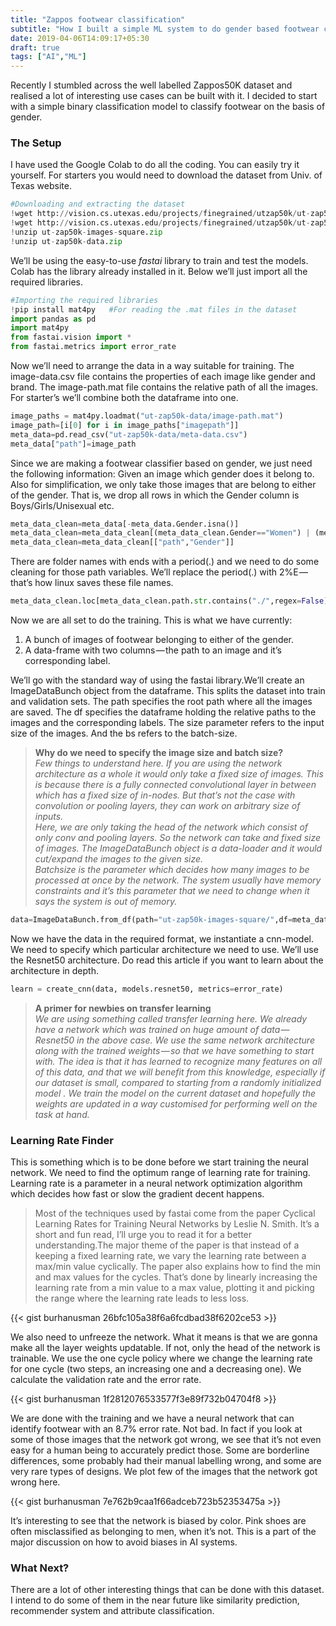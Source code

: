 ```yaml
---
title: "Zappos footwear classification"
subtitle: "How I built a simple ML system to do gender based footwear classification."
date: 2019-04-06T14:09:17+05:30
draft: true
tags: ["AI","ML"]
---
```

Recently I stumbled across the well labelled Zappos50K dataset and realised a lot of interesting use cases can be built with it. I decided to start with a simple binary classification model to classify footwear on the basis of gender.

### The Setup
I have used the Google Colab to do all the coding. You can easily try it yourself. For starters you would need to download the dataset from Univ. of Texas website.

```python
#Downloading and extracting the dataset
!wget http://vision.cs.utexas.edu/projects/finegrained/utzap50k/ut-zap50k-images-square.zip
!wget http://vision.cs.utexas.edu/projects/finegrained/utzap50k/ut-zap50k-data.zip
!unzip ut-zap50k-images-square.zip
!unzip ut-zap50k-data.zip
```

We’ll be using the easy-to-use *fastai* library to train and test the models. Colab has the library already installed in it. Below we’ll just import all the required libraries.

```python
#Importing the required libraries
!pip install mat4py   #For reading the .mat files in the dataset
import pandas as pd
import mat4py
from fastai.vision import *
from fastai.metrics import error_rate
```

Now we’ll need to arrange the data in a way suitable for training. The image-data.csv file contains the properties of each image like gender and brand. The image-path.mat file contains the relative path of all the images. For starter’s we’ll combine both the dataframe into one.

```python
image_paths = mat4py.loadmat("ut-zap50k-data/image-path.mat")
image_path=[i[0] for i in image_paths["imagepath"]]
meta_data=pd.read_csv("ut-zap50k-data/meta-data.csv")
meta_data["path"]=image_path
```

Since we are making a footwear classifier based on gender, we just need the following information: Given an image which gender does it belong to.
Also for simplification, we only take those images that are belong to either of the gender. That is, we drop all rows in which the Gender column is Boys/Girls/Unisexual etc.

```python
meta_data_clean=meta_data[-meta_data.Gender.isna()]
meta_data_clean=meta_data_clean[(meta_data_clean.Gender=="Women") | (meta_data_clean.Gender=="Men")]
meta_data_clean=meta_data_clean[["path","Gender"]]
```
There are folder names with ends with a period(.) and we need to do some cleaning for those path variables. We’ll replace the period(.) with 2%E — that’s how linux saves these file names.

```python
meta_data_clean.loc[meta_data_clean.path.str.contains("./",regex=False),"path"] = [i.replace("./","%2E/") for i in meta_data_clean.loc[meta_data_clean.path.str.contains("./",regex=False),"path"]]
```

Now we are all set to do the training. This is what we have currently:

1. A bunch of images of footwear belonging to either of the gender.
2. A data-frame with two columns — the path to an image and it’s corresponding label.

We’ll go with the standard way of using the fastai library.We’ll create an ImageDataBunch object from the dataframe. This splits the dataset into train and validation sets. The path specifies the root path where all the images are saved. The df specifies the dataframe holding the relative paths to the images and the corresponding labels. The size parameter refers to the input size of the images. And the bs refers to the batch-size.

>**Why do we need to specify the image size and batch size?**   
*Few things to understand here. If you are using the network architecture as a whole it would only take a fixed size of images. This is because there is a fully connected convolutional layer in between which has a fixed size of in-nodes. But that’s not the case with convolution or pooling layers, they can work on arbitrary size of inputs.  
Here, we are only taking the head of the network which consist of only conv and pooling layers. So the network can take and fixed size of images. The ImageDataBunch object is a data-loader and it would cut/expand the images to the given size.  
Batchsize is the parameter which decides how many images to be processed at once by the network. The system usually have memory constraints and it’s this parameter that we need to change when it says the system is out of memory.*

```python
data=ImageDataBunch.from_df(path="ut-zap50k-images-square/",df=meta_data_clean, size=224,bs=64)
```

Now we have the data in the required format, we instantiate a cnn-model. We need to specify which particular architecture we need to use. We’ll use the Resnet50 architecture. Do read this article if you want to learn about the architecture in depth.

```python
learn = create_cnn(data, models.resnet50, metrics=error_rate)
```

>**A primer for newbies on transfer learning**  
*We are using something called transfer learning here. We already have a network which was trained on huge amount of data — Resnet50 in the above case. We use the same network architecture along with the trained weights — so that we have something to start with. The idea is that it has learned to recognize many features on all of this data, and that we will benefit from this knowledge, especially if our dataset is small, compared to starting from a randomly initialized model . We train the model on the current dataset and hopefully the weights are updated in a way customised for performing well on the task at hand.*

### Learning Rate Finder
This is something which is to be done before we start training the neural network. We need to find the optimum range of learning rate for training. Learning rate is a parameter in a neural network optimization algorithm which decides how fast or slow the gradient decent happens.

>Most of the techniques used by fastai come from the paper Cyclical Learning Rates for Training Neural Networks by Leslie N. Smith. It’s a short and fun read, I’ll urge you to read it for a better understanding.The major theme of the paper is that instead of a keeping a fixed learning rate, we vary the learning rate between a max/min value cyclically. The paper also explains how to find the min and max values for the cycles. That’s done by linearly increasing the learning rate from a min value to a max value, plotting it and picking the range where the learning rate leads to less loss.

{{< gist burhanusman 26bfc105a38f6a6fcdbad38f6202ce53 >}}

We also need to unfreeze the network. What it means is that we are gonna make all the layer weights updatable. If not, only the head of the network is trainable. We use the one cycle policy where we change the learning rate for one cycle (two steps, an increasing one and a decreasing one). We calculate the validation rate and the error rate.


{{< gist burhanusman 1f2812076533577f3e89f732b04704f8 >}}

We are done with the training and we have a neural network that can identify footwear with an 8.7% error rate. Not bad. In fact if you look at some of those images that the network got wrong, we see that it’s not even easy for a human being to accurately predict those. Some are borderline differences, some probably had their manual labelling wrong, and some are very rare types of designs. We plot few of the images that the network got wrong here.

{{< gist burhanusman 7e762b9caa1f66adceb723b52353475a >}}


It’s interesting to see that the network is biased by color. Pink shoes are often misclassified as belonging to men, when it’s not. This is a part of the major discussion on how to avoid biases in AI systems.

### What Next?
There are a lot of other interesting things that can be done with this dataset. I intend to do some of them in the near future like similarity prediction, recommender system and attribute classification.